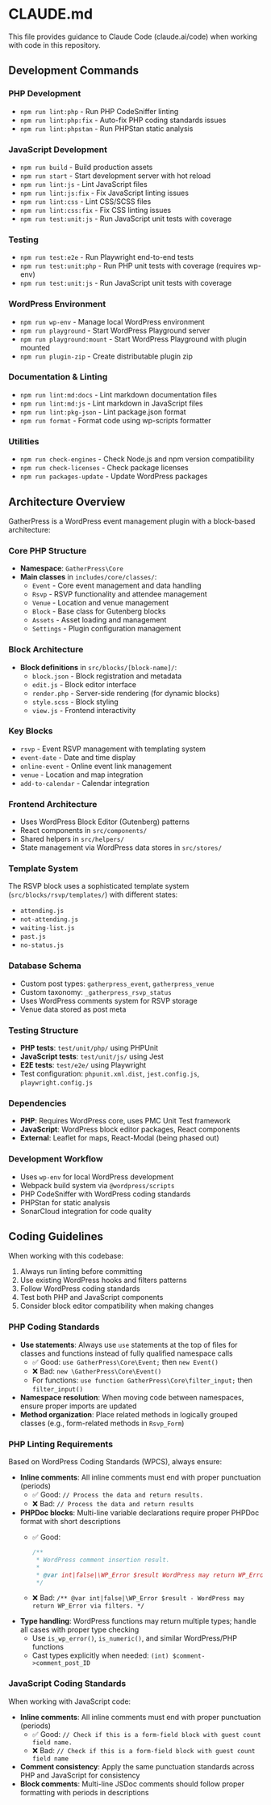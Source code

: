 # CLAUDE.md

This file provides guidance to Claude Code (claude.ai/code) when working with code in this repository.

## Development Commands

### PHP Development

- `npm run lint:php` - Run PHP CodeSniffer linting
- `npm run lint:php:fix` - Auto-fix PHP coding standards issues
- `npm run lint:phpstan` - Run PHPStan static analysis

### JavaScript Development

- `npm run build` - Build production assets
- `npm run start` - Start development server with hot reload
- `npm run lint:js` - Lint JavaScript files
- `npm run lint:js:fix` - Fix JavaScript linting issues
- `npm run lint:css` - Lint CSS/SCSS files
- `npm run lint:css:fix` - Fix CSS linting issues
- `npm run test:unit:js` - Run JavaScript unit tests with coverage

### Testing

- `npm run test:e2e` - Run Playwright end-to-end tests
- `npm run test:unit:php` - Run PHP unit tests with coverage (requires wp-env)
- `npm run test:unit:js` - Run JavaScript unit tests with coverage

### WordPress Environment

- `npm run wp-env` - Manage local WordPress environment
- `npm run playground` - Start WordPress Playground server
- `npm run playground:mount` - Start WordPress Playground with plugin mounted
- `npm run plugin-zip` - Create distributable plugin zip

### Documentation & Linting

- `npm run lint:md:docs` - Lint markdown documentation files
- `npm run lint:md:js` - Lint markdown in JavaScript files
- `npm run lint:pkg-json` - Lint package.json format
- `npm run format` - Format code using wp-scripts formatter

### Utilities

- `npm run check-engines` - Check Node.js and npm version compatibility
- `npm run check-licenses` - Check package licenses
- `npm run packages-update` - Update WordPress packages

## Architecture Overview

GatherPress is a WordPress event management plugin with a block-based architecture:

### Core PHP Structure

- **Namespace**: `GatherPress\Core`
- **Main classes** in `includes/core/classes/`:
    - `Event` - Core event management and data handling
    - `Rsvp` - RSVP functionality and attendee management
    - `Venue` - Location and venue management
    - `Block` - Base class for Gutenberg blocks
    - `Assets` - Asset loading and management
    - `Settings` - Plugin configuration management

### Block Architecture

- **Block definitions** in `src/blocks/[block-name]/`:
    - `block.json` - Block registration and metadata
    - `edit.js` - Block editor interface
    - `render.php` - Server-side rendering (for dynamic blocks)
    - `style.scss` - Block styling
    - `view.js` - Frontend interactivity

### Key Blocks

- `rsvp` - Event RSVP management with templating system
- `event-date` - Date and time display
- `online-event` - Online event link management
- `venue` - Location and map integration
- `add-to-calendar` - Calendar integration

### Frontend Architecture

- Uses WordPress Block Editor (Gutenberg) patterns
- React components in `src/components/`
- Shared helpers in `src/helpers/`
- State management via WordPress data stores in `src/stores/`

### Template System

The RSVP block uses a sophisticated template system (`src/blocks/rsvp/templates/`) with different states:

- `attending.js`
- `not-attending.js` 
- `waiting-list.js`
- `past.js`
- `no-status.js`

### Database Schema

- Custom post types: `gatherpress_event`, `gatherpress_venue`
- Custom taxonomy: `_gatherpress_rsvp_status`
- Uses WordPress comments system for RSVP storage
- Venue data stored as post meta

### Testing Structure

- **PHP tests**: `test/unit/php/` using PHPUnit
- **JavaScript tests**: `test/unit/js/` using Jest
- **E2E tests**: `test/e2e/` using Playwright
- Test configuration: `phpunit.xml.dist`, `jest.config.js`, `playwright.config.js`

### Dependencies

- **PHP**: Requires WordPress core, uses PMC Unit Test framework
- **JavaScript**: WordPress block editor packages, React components
- **External**: Leaflet for maps, React-Modal (being phased out)

### Development Workflow

- Uses `wp-env` for local WordPress development
- Webpack build system via `@wordpress/scripts`
- PHP CodeSniffer with WordPress coding standards
- PHPStan for static analysis
- SonarCloud integration for code quality

## Coding Guidelines

When working with this codebase:

1. Always run linting before committing
2. Use existing WordPress hooks and filters patterns
3. Follow WordPress coding standards
4. Test both PHP and JavaScript components
5. Consider block editor compatibility when making changes

### PHP Coding Standards

- **Use statements**: Always use `use` statements at the top of files for classes and functions instead of fully qualified namespace calls
    - ✅ Good: `use GatherPress\Core\Event;` then `new Event()`
    - ❌ Bad: `new \GatherPress\Core\Event()`
    - For functions: `use function GatherPress\Core\filter_input;` then `filter_input()`
- **Namespace resolution**: When moving code between namespaces, ensure proper imports are updated
- **Method organization**: Place related methods in logically grouped classes (e.g., form-related methods in `Rsvp_Form`)

### PHP Linting Requirements

Based on WordPress Coding Standards (WPCS), always ensure:

- **Inline comments**: All inline comments must end with proper punctuation (periods)
    - ✅ Good: `// Process the data and return results.`
    - ❌ Bad: `// Process the data and return results`
- **PHPDoc blocks**: Multi-line variable declarations require proper PHPDoc format with short descriptions
    - ✅ Good:

        ```php
        /**
         * WordPress comment insertion result.
         *
         * @var int|false|\WP_Error $result WordPress may return WP_Error via filters.
         */
        ```

    - ❌ Bad: `/** @var int|false|\WP_Error $result - WordPress may return WP_Error via filters. */`
- **Type handling**: WordPress functions may return multiple types; handle all cases with proper type checking
    - Use `is_wp_error()`, `is_numeric()`, and similar WordPress/PHP functions
    - Cast types explicitly when needed: `(int) $comment->comment_post_ID`

### JavaScript Coding Standards

When working with JavaScript code:

- **Inline comments**: All inline comments must end with proper punctuation (periods)
    - ✅ Good: `// Check if this is a form-field block with guest count field name.`
    - ❌ Bad: `// Check if this is a form-field block with guest count field name`
- **Comment consistency**: Apply the same punctuation standards across PHP and JavaScript for consistency
- **Block comments**: Multi-line JSDoc comments should follow proper formatting with periods in descriptions
